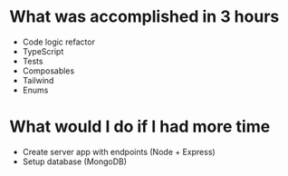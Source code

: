 # What was accomplished in 3 hours

- Code logic refactor
- TypeScript
- Tests
- Composables
- Tailwind
- Enums

# What would I do if I had more time

- Create server app with endpoints (Node + Express)
- Setup database (MongoDB)
